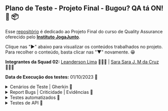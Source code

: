 ## Plano de Teste - Projeto Final - Bugou? QA tá ON! 📅 📦

Esse [repositório](https://github.com/LeanDevLima/ProjetoFinal_IJJ) é dedicado ao Projeto Final do curso de Quality Assurance oferecido pelo [**Instituto JogaJunto**](https://www.jogajuntoinstituto.org/). 

Clique nas "►" abaixo para visualizar os conteúdos trabalhados no projeto. Para recolher o conteúdo, basta clicar nas "▼" novamente. 😁


**Integrantes da Squad 02:** [Leanderson Lima](https://www.linkedin.com/in/leanderson-dias-de-lima/) 👨🏾‍💻 | [Sara Sara J. M da Cruz](https://www.linkedin.com/in/sara-j-m-da-cruz-08ba19282/) 👩🏾‍💻

**Data de Execução dos testes:** 01/10/2023 📅


<details>
<summary> Cenários de Teste | Gherkin 🌟</summary>
<p>

Este plano de teste descreve os testes a serem executados no Sistema de Vendas do Instituto Joga Junto, com foco na perspectiva do usuário. O sistema é composto por uma aplicação frontend construída com React JS, hospedada na AWS Amplify, e utiliza uma estrutura de backend em NodeJS com um banco de dados MySQL versão 8.

## ID: ZBH-0001 - Login 

**Funcionalidade:** Login com cadastro por Google ou Facebook

**Cenário:** Tentativa de cadastro

**Objetivo:** o objetivo é que seja possível o cadastro

1. ******Dado que****** o usuário está na tela de cadastro
2. ***Quando*** o usuário clica em "ou cadastre-se com" e escolhe a opção de cadastro com Google ou Facebook
3. ***Então*** o sistema deve apresentar resultados

Resultado: Ao clicar em "ou cadastre-se com" através da alternativa que a plataforma fornece, de cadastrar com o Google ou com o Facebook, porém, não se obtém resultado	Deveria ser possível cadastrar-se com essas duas alternativas.

## ID: ZBH-0002 - Texto 

**Funcionalidade:** Experiência visual do usuário

**Cenário:** Layout do site

**Objetivo:** Garantir que haja apenas um texto de registro visível.

1. ***Dado que*** o usuário está na página de registro
2. ***Quando*** o usuário visualiza o texto de registro
3. ***Então*** deve haver apenas um texto de registro visível

Resultado: Ao entrar no site é possível reparar um erro, onde visualizamos que há duas formas de novo cadastramento. Deve haver apenas apenas um texto de registro.

## ID: ZBH-0003 - Login incorreto

**Funcionalidade:** Tratamento de tentativa de login com erro

**Cenário:** Tentativa de login com erro de e-mail

**Objetivo:** Permitir o login mesmo que não haja cadastro com o e-mail.

1. ***Dado que*** o usuário está na tela de login
2. ***Quando*** o usuário tenta efetuar o login com um e-mail que não existe na plataforma
3. ***Então*** o sistema deve informar que o e-mail não está cadastrado

Resultado: Ao tentar criar o login, entrando na alternativa de registro, o site informa que já existe usuário com o email apresentado. O site não deve permitir o login sem que haja cadastro com o e-mail.

## ID: ZBH-0004 - Permissão de acesso

**Funcionalidade:** Restrição de acesso à plataforma

**Cenário:** Acesso após várias tentativas de login

**Objetivo:** Permitir o acesso somente após um cadastro bem-sucedido.

1. ***Dado que*** o usuário está na tela de login
2. ***Quando*** o usuário tenta fazer o login várias vezes com credenciais incorretas
3. ***Então*** o sistema não deve permitir o acesso à plataforma

Resultado: Ao apresentar o mesmo login várias vezes, consegue-se abrir a plataforma. O sistema só deve permitir o acesso somente após um cadastro bem-sucedido.

## ID: ZBH-0005 - Preço

**Funcionalidade:** Exibição de preço de produto

**Cenário:** Exibição de preço ao clicar em "Preço"

**Objetivo:** Mostrar o preço do produto cadastrado.

1. ***Dado que*** o usuário está logado na plataforma
2. ***Quando*** o usuário rola a página para baixo e clica em "Preço"
3. ***Então*** o sistema deve exibir apenas o preço do produto cadastrado

Resultado: Ao entrar na plataforma, rola a página para baixo e clica em "Preço". Deveria aparecer somente o preço do produto cadastrado, mas estão aparecendo vários outros preços.

## ID: ZBH-0006 - Imagem no cadastro do Produto

**Funcionalidade:** Exibição da imagem de produto cadastrado

**Cenário:** Exibição da imagem ao cadastrar o produto

**Objetivo:** Garantir que a imagem seja a do produto cadastrado.

1. ***Dado que*** o usuário está cadastrando um produto
2. ***Quando*** o usuário confere se a imagem está correta 
3. ***Então*** o sistema deve permitir a conclusão do cadastro do produto

Resultado: Ao cadastrar o produto a imagem se sobrepôe às informações. A imagem deve permanecer no mesmo lugar e o site deve permitir que o usuário conclua o cadastro do produto.

## ID: ZBH-0007 - Campo de Pesquisa

**Funcionalidade:** Pesquisa de produtos

**Cenário:** Utilizar o campo de pesquisa para buscar um produto

**Objetivo:** Garantir que o produto pesquisado seja exibido em uma página específica

1. ***Dado que*** o usuário está na plataforma
2. ***Quando*** o usuário clica no ícone de pesquisa e digita o nome do produto
3. ***Então*** o sistema deve gerar o resultado correspondente ao produto pesquisado

Resultado: Ao clicar no ícone de pesquisa e digitar o nome do produto, não gera nenhum resultado. Deveria aparecer o produto pesquisado em uma página específica.

## ID: ZBH-0008 - Leitura do Site

**Funcionalidade:** Exibição do site de forma correta

**Cenário:** Exibição de palavras e textos de modo a facilitar a interação do usuário

**Objetivo:** Mostrar todas as palavras e textos corretamente

1. ***Dado que*** o usuário está acessando o site através de um celular
2. ***Quando*** o usuário entra com o login
3. ***Então*** o sistema deve exibir todas as palavras corretamente

Resultado: Com o celular iPhone, que tem o sistema iOS, ao entrar com o login é possível identificar diversas palavras incompletas na plataforma. O site deve mostrar todas as palavras corretamente no sistema operacional iOS.

## ID: ZBH-0009 - Informações de perfil

**Funcionalidade:** Exibição de informações que estão no perfil do usuário

**Cenário:** Clicar no ícone "perfil" do site

**Objetivo:** Permitir o acesso e a possível edição das informações de perfil

1. ***Dado que*** o usuário está cadastrado 
2. ***Quando*** o usuário entra com o login e clica no ícone "perfil" na barra superior da página
3. ***Então*** o sistema deve exibir as informações de perfil e possibilitar editá-las
   
Resultado: Com o celular iPhone, que tem o sistema iOS, ao fazer o login e clicar no ícone "perfil" que aparece na barra superior da página deveria aparecer as informações do perfil, para possibilitar o acesso e a alteração das informações, porém tais informações não aparecem.

## ID: ZBH-0010 - Registro de produto

**Funcionalidade:** Registro de um novo produto

**Cenário:** Usuário cadastrando um produto novo

**Objetivo:** Permitir o registro do produto com sucesso

1. ***Dado que*** o usuário está cadastrando o produto usando um celular 
2. ***Quando*** o usuário entra com o login e clica no ícone "Adicionar" e coloca as informações
3. ***Então*** o sistema deve permitir o registro do produto na plataforma

Resultado: Com o celular com sistema operacional iOS, ao entrar com o login e clicar no ícone "Adicionar" e inserir as informações. Deveria ser possível registrar o produto na plataforma com sucesso. Porém o site não segue com o cadastro.

## ID: ZBH-0011 - Contato

**Funcionalidade:** Botão de contato com suporte

**Cenário:** Tentativa de contato com suporte

**Objetivo:** Direcionar para um chat onde seja possível a comunicação com a central de atendimento ou suporte técnico

1. ***Dado que*** o usuário está logado na plataforma
2. ***Quando*** o usuário clica no ícone "contato" na barra superior da página
3. ***Então*** o sistema deve direcionar para a central de atendimento
   
Resultado: Ao tentar entrar em contato, clicando no ícone "contato" na barra superior da página, o site nos direciona para um GitHub que não corresponde à area onde obterá ajuda. O sistema deve direcionar para um chat onde seja possível a comunicação com o time responsável em auxiliar o usuário.

## ID: ZBH-0012 - Filtragem de Produtos

**Funcionalidade:** Filtragem de produtos de acordo com a categoria

**Cenário:** Tentativa de visualizar cada produto com sua respectiva categoria

**Objetivo:** Apresentar os produtos de acordo com suas categorias para aprimorar a interação do usuário com os itens cadastrados.

1. ***Dado que*** o usuário está logado na plataforma.
2. ***Quando*** o usuário clica nos ícones correspondentes às categorias "Todos", "Roupas", "Calçados" e "Acessórios".
3. ***Então*** o sistema deve exibir os produtos de acordo com a categoria solicitada.

Resultado: A parte correspondente à categoria "Roupas" está correta. No entanto, nas categorias "Calçados" e "Acessórios", os produtos cadastrados correspondentes não são exibidos.

## ID: ZBH-0013 - Verificação de informação

**Funcionalidade:** Mostrar as informações do produto cadastrado 
**Cenário:** Na intenção de saber todas as informações fornecidas do produto

**Objetivo:** Mostrar todas as informações do produto que forem postas na hora do cadastro do produto 

1. ***Dado que*** o usuário está logado na plataforma.
2. ***Quando*** o usuário busca pela informação fornecidas.
3. ***Então*** o sistema deve exibir as informações correspondentes ao produto.
   
Resultado: A informação de frete não aparece na apresentação do produto.

</details>

<details>
<summary> Report Bugs | Criticidade | Evidências 🌟</summary>
<p>

Esse é o arquivo onde inserimos os bugs incluindo seu nível de criticidade.

O arquivo correspondente está nesse mesmo repositório na pasta \Evidencias.

<img src="Evidencias\Report Bugs - Projeto Final_page-0001.jpg">

</details>

<details>
<summary> Testes automatizados 🌟</summary>
<p>

A parte correspondente a automação de testes nossa squad decidiou dividir em três etapas de acordo com o que foi aprendido durante todo o curso, ressalto que o caso de teste escolhido para os dois primeiros casos abaixo foi o de número 12.

## ID: ZBH-0012 - Filtragem de Produtos

**Funcionalidade:** Filtragem de produtos de acordo com a categoria

**Cenário:** Tentativa de visualizar cada produto com sua respectiva categoria

**Objetivo:** Apresentar os produtos de acordo com suas categorias para aprimorar a interação do usuário com os itens cadastrados.

1. ***Dado que*** o usuário está logado na plataforma.
2. ***Quando*** o usuário clica nos ícones correspondentes às categorias "Todos", "Roupas", "Calçados" e "Acessórios".
3. ***Então*** o sistema deve exibir os produtos de acordo com a categoria solicitada.

Resultado: A parte correspondente à categoria "Roupas" está correta. No entanto, nas categorias "Calçados" e "Acessórios", os produtos cadastrados correspondentes não são exibidos.


<details>
<summary> Testes automatizados I | Programação Estruturada 🌟</summary>

Nessa abordagem fizemos uma automação com um estilo de programação estruturada:

```python
## ID: ZBH-0012 - Filtrar por produto

import sys
from selenium.webdriver import Firefox
from selenium.webdriver.common.by import By
from selenium.webdriver.common.keys import Keys
from selenium.common.exceptions import NoSuchElementException
from time import sleep

sys.path.append("projetols")

navegador = Firefox()
navegador.get("https://projetofinal.jogajuntoinstituto.org/")

sleep(2)

campo_email = navegador.find_element(By.NAME, "email")
campo_email.send_keys("leanderson.devlima@gmail.com")

campo_senha = navegador.find_element(By.NAME, "password")
campo_senha.send_keys("jcjcjc@33")

sleep(2)

botao = navegador.find_element(By.XPATH, '//*[@id="root"]/main/form/button')
botao.click()

sleep(2)

def green(message):
    print("\033[92m" + message + "\033[0m")

def red(message):
    print("\033[91m" + message + "\033[0m")

def check_category_success(navegador, link_xpath, item_name):
    try:
        link = navegador.find_element(By.XPATH, link_xpath)
        link.click()
        sleep(2)
        if item_name in navegador.page_source:
            green(f"\nO acesso à categoria '{item_name}' foi bem-sucedido!")
        else:
            raise NoSuchElementException()
    except NoSuchElementException:
        red(f"\nO acesso à categoria '{item_name}' não foi bem-sucedido! (Categoria não encontrada)")

def check_item_in_category(navegador, link_xpath, item_name, category_name):
    try:
        link = navegador.find_element(By.XPATH, link_xpath)
        link.click()
        sleep(3)
        if item_name in navegador.page_source:
            green(f"-► Item '{item_name}' encontrado na categoria '{category_name}'")
        else:
            raise NoSuchElementException()
    except NoSuchElementException:
        red(f"-► Item '{item_name}' não encontrado na categoria '{category_name}'")

check_category_success(navegador, '/html/body/div/header/section[2]/nav/ul/div[2]/div[1]/div[1]/li', "Todos")

check_item_in_category(navegador, '/html/body/div/header/section[2]/div/div/div/div[3]/div[1]/img', "roupateste", "Todos")
check_item_in_category(navegador, '/html/body/div/header/section[2]/div/div/div/div[4]/div[1]/img', "Cal", "Todos")
check_item_in_category(navegador, '/html/body/div/header/section[2]/div/div/div/div[5]/div[1]/img', "Oculos SP", "Todos")
check_item_in_category(navegador, '/html/body/div/header/section[2]/div/div/div/div[6]/div[1]/img', "Miçanga BA", "Todos")

check_category_success(navegador, '/html/body/div/header/section[2]/nav/ul/div[2]/div[1]/div[2]/li', "Roupas")

check_item_in_category(navegador, '/html/body/div/header/section[2]/div/div/div/div/div[1]/img', "roupateste", "Roupas")

check_category_success(navegador, '/html/body/div/header/section[2]/nav/ul/div[2]/div[1]/div[3]/li', "Calçados")

check_item_in_category(navegador, '/html/body/div/header/section[2]/div/div/div/div/div[1]/img', "Cal", "Calçados")

check_category_success(navegador, '/html/body/div/header/section[2]/nav/ul/div[2]/div[1]/div[4]/li', "Acessórios")

check_item_in_category(navegador, '/html/body/div/header/section[2]/div/div/div/div/div[1]/img', "Oculos SP", "Acessórios")

check_item_in_category(navegador, '/html/body/div/header/section[2]/div/div/div/div/div[2]/img', "Miçanga BA", "Acessórios")

check_category_success(navegador, '/html/body/div/header/section[2]/nav/ul/div[2]/div[1]/div[5]/li', "Elemento Inexistente")

check_item_in_category(navegador, '/html/body/div/header/section[2]/div/div/div/div[7]/div[1]/img', "Acesorio3(nao existe)", "Todos")

sleep(2)
navegador.quit()

```

Detalhes desse código e seus resultados estão na próxima etapa dos testes automatizados e o arquivo correspondente está nesse repositório no caminho Automacao\automacao.py.

</details>



<details>
<summary> Testes automatizados II | Programação Orientada a Objetos 🌟</summary>

Nessa abordagem usamos um estilo de programação Orientado a Objetos onde cada fução foi dividida em arquivos diferentes:

```python

def green(message):
    print("\033[92m" + message + "\033[0m")

def red(message):
    print("\033[91m" + message + "\033[0m")

```
Essa função que está em Automacao\terminal.py tem o propósito de pintar no temrinal de verde e de vermelho, sendo intuitivamente verde para um caso de sucesso e vermelho em caso de falha ou bug.

```python
from selenium.webdriver.common.by import By

def login(navegador, email, senha):
    campo_email = navegador.find_element(By.NAME, "email")
    campo_email.send_keys(email)

    campo_senha = navegador.find_element(By.NAME, "password")
    campo_senha.send_keys(senha)
```
Essa função tem o propósito inserir o email e a senha nos campos corretos da nossa aplicação alvo. O arquivo correspondente está em Automacao\login.py.

```python
from selenium.common.exceptions import NoSuchElementException
from selenium.webdriver.common.by import By
from time import sleep
from terminal import green, red

def check_category_success(navegador, link_xpath, item_name):
    try:
        link = navegador.find_element(By.XPATH, link_xpath)
        link.click()
        sleep(2)
        if item_name in navegador.page_source:
            green(f"\nO acesso à categoria '{item_name}' foi bem-sucedido!")
        else:
            raise NoSuchElementException()
    except NoSuchElementException:
        red(f"\nO acesso à categoria '{item_name}' não foi bem-sucedido! (Categoria não encontrada)")        

```

Essa função tem o propósito de encontrar a categoria e informar no console em caso de sucesso. O laço de repetição escolhido foi o ***'try'*** ***'except'*** pois em caso de falha ao encontrar a categoria o código iria exibir um erro de ***'NoSuchElementException'***, o que iria interromper a execução do mesmo. Porém o ***'raise'*** que está dentro de ***'else'*** obriga o código a executar o comando que está em ***'except'***. Exibindo no terminal a informação referente a uma operação malsucedida. O arquivo que se refere a essa função está em Automacao\check_category.py.


```python
from selenium.common.exceptions import NoSuchElementException
from selenium.webdriver.common.by import By
from time import sleep
from terminal import green, red

def check_item_in_category(navegador, link_xpath, item_name, category_name):
    try:
        link = navegador.find_element(By.XPATH, link_xpath)
        link.click()
        sleep(3)
        if item_name in navegador.page_source:
            green(f"-► Item '{item_name}' encontrado na categoria '{category_name}'")
        else:
            raise NoSuchElementException()
    except NoSuchElementException:
        red(f"-► Item '{item_name}' não encontrado na categoria '{category_name}'")

```

A mesma lógica da função ***'check_category_success'*** foi usada para a função ***'check_item_in_category'***. O arquivo correspondente está em Automacao\check_item.py.


```python
## ID: ZBH-0012 - Filtrar por produto

import sys
from selenium.webdriver import Firefox
from selenium.webdriver.common.by import By
from selenium.webdriver.common.keys import Keys
from time import sleep
from check_category import check_category_success
from check_item import check_item_in_category
from login import login

sys.path.append("projetols")

navegador = Firefox()
navegador.get("https://projetofinal.jogajuntoinstituto.org/")

sleep(1)

login(navegador, "leanderson.devlima@gmail.com", "jcjcjc@33")

sleep(1)

botao = navegador.find_element(By.XPATH, '//*[@id="root"]/main/form/button')
botao.click()

sleep(1)

check_category_success(navegador, '/html/body/div/header/section[2]/nav/ul/div[2]/div[1]/div[1]/li', "Todos")

check_item_in_category(navegador, '/html/body/div/header/section[2]/div/div/div/div[3]/div[1]/img', "roupateste", "Todos")
check_item_in_category(navegador, '/html/body/div/header/section[2]/div/div/div/div[4]/div[1]/img', "Cal", "Todos")
check_item_in_category(navegador, '/html/body/div/header/section[2]/div/div/div/div[5]/div[1]/img', "Oculos SP", "Todos")
check_item_in_category(navegador, '/html/body/div/header/section[2]/div/div/div/div[6]/div[1]/img', "Miçanga BA", "Todos")

check_category_success(navegador, '/html/body/div/header/section[2]/nav/ul/div[2]/div[1]/div[2]/li', "Roupas")

check_item_in_category(navegador, '/html/body/div/header/section[2]/div/div/div/div/div[1]/img', "roupateste", "Roupas")

check_category_success(navegador, '/html/body/div/header/section[2]/nav/ul/div[2]/div[1]/div[3]/li', "Calçados")

check_item_in_category(navegador, '/html/body/div/header/section[2]/div/div/div/div/div[1]/img', "Cal", "Calçados")

check_category_success(navegador, '/html/body/div/header/section[2]/nav/ul/div[2]/div[1]/div[4]/li', "Acessórios")

check_item_in_category(navegador, '/html/body/div/header/section[2]/div/div/div/div/div[1]/img', "Oculos SP", "Acessórios")

check_item_in_category(navegador, '/html/body/div/header/section[2]/div/div/div/div/div[2]/img', "Miçanga BA", "Acessórios")

check_category_success(navegador, '/html/body/div/header/section[2]/nav/ul/div[2]/div[1]/div[5]/li', "Elemento Inexistente")

check_item_in_category(navegador, '/html/body/div/header/section[2]/div/div/div/div[7]/div[1]/img', "Acesorio3(nao existe)", "Todos")

sleep(3)
navegador.quit()

```
Por fim temos o arquivo Automacao\main.py onde ele importa todas essas funções e passas os argumentos solicitados por elas para que possam ser executadas.

Resultado no terminal:

<img src="Evidencias\resultado_terminal.png">


</details>

<details>
<summary> Testes automatizados III | Biblioteca Behave 🌟</summary>

## ID: ZBH-0001 - Login 

Automação utilizando a biblioteca [Behave](https://behave.readthedocs.io/en/latest/).

Para realização dessa parte da atividade nossa squad usou o cenário de testes ZBH-0001 - Login.

Estrutura:

<img src="Evidencias\estrutura.png">

```feature
Feature: Acessar categorias de produtos

  @testeLogin
  Scenario: Fazer login
    Given o usuário está na página inicial
    When o usuário insere os dados para login, email e senha
    And o usuário clica no botão Iniciar sessão
    Then o sistema permite o login e fecha o navegador
```

No código:

```python
from behave import given, when, then
from selenium.webdriver import Firefox
from selenium.webdriver.common.by import By
from time import sleep

@given("o usuário está na página inicial")
def step_given_acessar_pagina_inicial(context):
    context.navegador = Firefox()
    context.navegador.get("https://projetofinal.jogajuntoinstituto.org/")

@when("o usuário insere os dados para login, email e senha")
def step_when_fazer_login(context):
    context.email = "leanderson.devlima@gmail.com"
    context.senha = "jcjcjc@33"

    campo_email = context.navegador.find_element(By.NAME, "email")
    campo_senha = context.navegador.find_element(By.NAME, "password")
    
    campo_email.send_keys(context.email)
    campo_senha.send_keys(context.senha)

@when("o usuário clica no botão Iniciar sessão")
def step_button_click(context):
    botao = context.navegador.find_element(By.XPATH, '//*[@id="root"]/main/form/button')
    botao.click()
    sleep(3)

@then('o sistema permite o login e fecha o navegador')
def login_success(context):
    expected_url = "https://projetofinal.jogajuntoinstituto.org/products"
    current_url = context.navegador.current_url
    
    assert current_url == expected_url, "URL incorreta após o login. O login falhou."
    
    context.navegador.quit()

```
O propósito desse último teste, conforme foi explicado e demonstrado durante a apresentação, foi executar um login com sucesso e fechar o navegador em seguida.

A execução dessa parte do trabalho mostrou que temos que criar mais intimidade com essa estrutura de execução de testes e com a biblioteca behave, porém com esforço, dedicação e trabalho em equipe, conseguimos finalizar a parte de automação com sucesso.

</details>
</details>

<details>
<summary> Testes de API 🌟</summary>
<p>

Estrutura da API foi montada manualmente de acordo com o swagger, pois não foi possível importar a mesma.

<img src="Evidencias\estruturaAPI.png">

Foi definida uma variável para que não precisasse inserir a mesma URL em cada requisição.

<img src="Evidencias\variavelAPI.png">

O primeiro método GET serviu para verificar se a API estava em funcionamento.
O que durante a apresentação foi demonstrado com sucesso.

<img src="Evidencias\getAPI.png">

Em seguida o POST faz o registro de um usuário.

<img src="Evidencias\usuarioAPI.png">

O próximo POST faz o login desse mesmo usuário gerando um token. O que nos leva para o próximo GET onde o token dinamico



```javascript
pm.sendRequest({
    url: 'http://apipf.jogajuntoinstituto.org/login',
    method: 'POST',
    header: {
        'accept': 'application/json',
        'Content-Type': 'application/json'
    },
    body: {
        mode: 'raw',
        raw: JSON.stringify({
            "email": "leanderson.devlima@gmail.com",
            "password": "jcjcjc@33"
        })
    }
}, function (err, res) {
    pm.environment.set('tokenJogaJunto', res.json().token);
});
```

